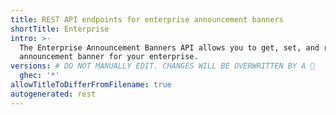 ```yaml
---
title: REST API endpoints for enterprise announcement banners
shortTitle: Enterprise
intro: >-
  The Enterprise Announcement Banners API allows you to get, set, and remove the
  announcement banner for your enterprise.
versions: # DO NOT MANUALLY EDIT. CHANGES WILL BE OVERWRITTEN BY A 🤖
  ghec: '*'
allowTitleToDifferFromFilename: true
autogenerated: rest
---
```




<!-- Content after this section is automatically generated -->
